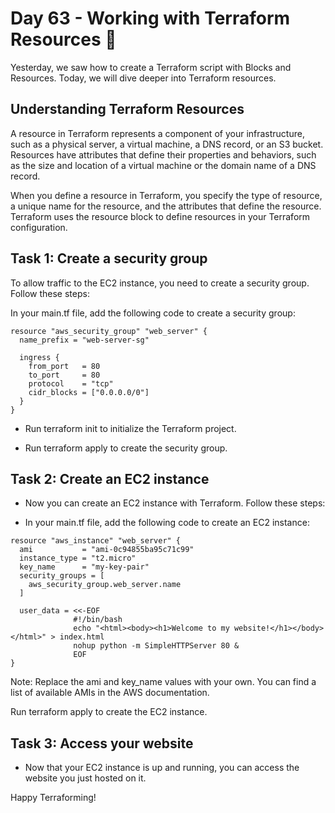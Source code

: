 # Day 63 - Working with Terraform Resources 🚀
Yesterday, we saw how to create a Terraform script with Blocks and Resources. Today, we will dive deeper into Terraform resources.

## Understanding Terraform Resources
A resource in Terraform represents a component of your infrastructure, such as a physical server, a virtual machine, a DNS record, or an S3 bucket. Resources have attributes that define their properties and behaviors, such as the size and location of a virtual machine or the domain name of a DNS record.

When you define a resource in Terraform, you specify the type of resource, a unique name for the resource, and the attributes that define the resource. Terraform uses the resource block to define resources in your Terraform configuration.

## Task 1: Create a security group
To allow traffic to the EC2 instance, you need to create a security group. Follow these steps:

In your main.tf file, add the following code to create a security group:
```
resource "aws_security_group" "web_server" {
  name_prefix = "web-server-sg"

  ingress {
    from_port   = 80
    to_port     = 80
    protocol    = "tcp"
    cidr_blocks = ["0.0.0.0/0"]
  }
}
```
- Run terraform init to initialize the Terraform project.

- Run terraform apply to create the security group.

## Task 2: Create an EC2 instance
- Now you can create an EC2 instance with Terraform. Follow these steps:

- In your main.tf file, add the following code to create an EC2 instance:
```
resource "aws_instance" "web_server" {
  ami           = "ami-0c94855ba95c71c99"
  instance_type = "t2.micro"
  key_name      = "my-key-pair"
  security_groups = [
    aws_security_group.web_server.name
  ]

  user_data = <<-EOF
              #!/bin/bash
              echo "<html><body><h1>Welcome to my website!</h1></body></html>" > index.html
              nohup python -m SimpleHTTPServer 80 &
              EOF
}
```
Note: Replace the ami and key_name values with your own. You can find a list of available AMIs in the AWS documentation.

Run terraform apply to create the EC2 instance.

## Task 3: Access your website
- Now that your EC2 instance is up and running, you can access the website you just hosted on it.

Happy Terraforming!
